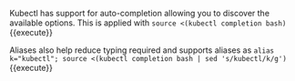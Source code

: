 Kubectl has support for auto-completion allowing you to discover the available options. This is applied with `source <(kubectl completion bash)`{{execute}}

Aliases also help reduce typing required and supports aliases as `alias k="kubectl"; source <(kubectl completion bash | sed 's/kubectl/k/g')`{{execute}}
